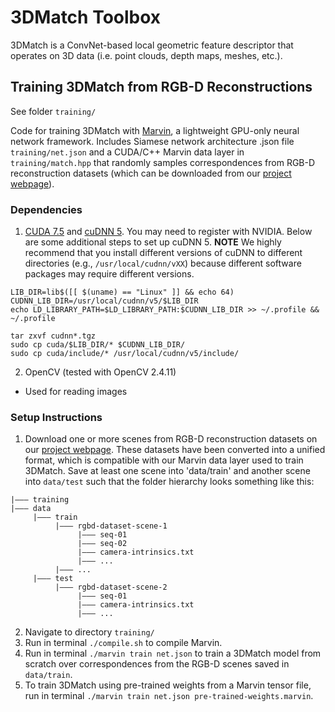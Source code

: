 # 3DMatch Toolbox
3DMatch is a ConvNet-based local geometric feature descriptor that operates on 3D data (i.e. point clouds, depth maps, meshes, etc.).









## Training 3DMatch from RGB-D Reconstructions

See folder `training/`

Code for training 3DMatch with [Marvin](http://marvin.is/), a lightweight GPU-only neural network framework. Includes Siamese network architecture .json file `training/net.json` and a CUDA/C++ Marvin data layer in `training/match.hpp` that randomly samples correspondences from RGB-D reconstruction datasets (which can be downloaded from our [project webpage](http://3dmatch.cs.princeton.edu/)).

### Dependencies

1. [CUDA 7.5](https://developer.nvidia.com/cuda-downloads) and [cuDNN 5](https://developer.nvidia.com/cudnn). You may need to register with NVIDIA. Below are some additional steps to set up cuDNN 5. **NOTE** We highly recommend that you install different versions of cuDNN to different directories (e.g., ```/usr/local/cudnn/vXX```) because different software packages may require different versions.

```shell
LIB_DIR=lib$([[ $(uname) == "Linux" ]] && echo 64)
CUDNN_LIB_DIR=/usr/local/cudnn/v5/$LIB_DIR
echo LD_LIBRARY_PATH=$LD_LIBRARY_PATH:$CUDNN_LIB_DIR >> ~/.profile && ~/.profile

tar zxvf cudnn*.tgz
sudo cp cuda/$LIB_DIR/* $CUDNN_LIB_DIR/
sudo cp cuda/include/* /usr/local/cudnn/v5/include/
```

2. OpenCV (tested with OpenCV 2.4.11)
 * Used for reading images

### Setup Instructions
1. Download one or more scenes from RGB-D reconstruction datasets on our [project webpage](http://3dmatch.cs.princeton.edu/). These datasets have been converted into a unified format, which is compatible with our Marvin data layer used to train 3DMatch. Save at least one scene into 'data/train' and another scene into `data/test` such that the folder hierarchy looks something like this:
```shell
|——— training
|——— data
     |——— train
          |——— rgbd-dataset-scene-1
               |——— seq-01
               |——— seq-02
               |——— camera-intrinsics.txt
               |——— ...
          |——— ...
     |——— test
          |——— rgbd-dataset-scene-2
               |——— seq-01
               |——— camera-intrinsics.txt
               |——— ...
```
2. Navigate to directory `training/`
3. Run in terminal `./compile.sh` to compile Marvin.
4. Run in terminal `./marvin train net.json` to train a 3DMatch model from scratch over correspondences from the RGB-D scenes saved in `data/train`.
5. To train 3DMatch using pre-trained weights from a Marvin tensor file, run in terminal `./marvin train net.json pre-trained-weights.marvin`.














